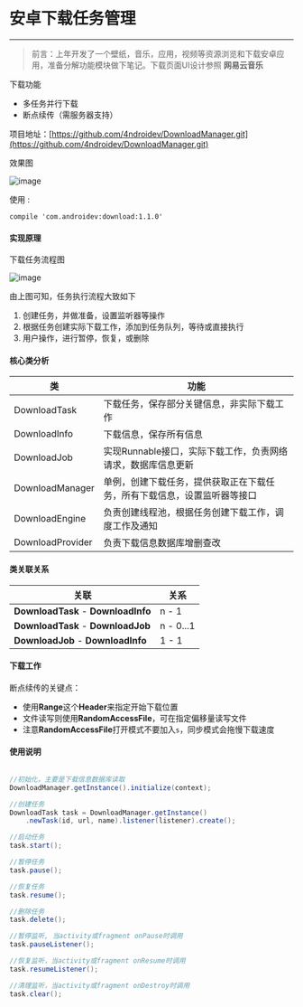 # 安卓下载任务管理
---

> 前言：上年开发了一个壁纸，音乐，应用，视频等资源浏览和下载安卓应用，准备分解功能模块做下笔记。下载页面UI设计参照 **网易云音乐**

下载功能

* 多任务并行下载
* 断点续传（需服务器支持）

项目地址：[https://github.com/4ndroidev/DownloadManager.git](https://github.com/4ndroidev/DownloadManager.git)

<!-- more -->

效果图

![image](https://4ndroidev.github.io/images/android-download-manager/download-screenshot.jpg)

使用 :

	compile 'com.androidev:download:1.1.0'

#### 实现原理

下载任务流程图

![image](https://4ndroidev.github.io/images/android-download-manager/download-task-flow.png)

由上图可知，任务执行流程大致如下

1. 创建任务，并做准备，设置监听器等操作
2. 根据任务创建实际下载工作，添加到任务队列，等待或直接执行
3. 用户操作，进行暂停，恢复，或删除

#### 核心类分析

|类|功能|
|---|---|
|DownloadTask|下载任务，保存部分关键信息，非实际下载工作|
|DownloadInfo|下载信息，保存所有信息|
|DownloadJob|实现Runnable接口，实际下载工作，负责网络请求，数据库信息更新|
|DownloadManager|单例，创建下载任务，提供获取正在下载任务，所有下载信息，设置监听器等接口|
|DownloadEngine|负责创建线程池，根据任务创建下载工作，调度工作及通知|
|DownloadProvider|负责下载信息数据库增删查改|

#### 类关联关系

|关联|关系|
|---|---|
| **DownloadTask** - **DownloadInfo** | n - 1 |
| **DownloadTask** - **DownloadJob** | n - 0...1 |
| **DownloadJob** - **DownloadInfo** | 1 - 1 |

#### 下载工作

断点续传的关键点：

- 使用**Range**这个**Header**来指定开始下载位置
- 文件读写则使用**RandomAccessFile**，可在指定偏移量读写文件
- 注意**RandomAccessFile**打开模式不要加入`s`，同步模式会拖慢下载速度


#### 使用说明

```java

//初始化，主要是下载信息数据库读取
DownloadManager.getInstance().initialize(context);

//创建任务
DownloadTask task = DownloadManager.getInstance()
	.newTask(id, url, name).listener(listener).create();

//启动任务
task.start();

//暂停任务
task.pause();

//恢复任务
task.resume();

//删除任务
task.delete();

//暂停监听, 当activity或fragment onPause时调用
task.pauseListener();

//恢复监听，当activity或fragment onResume时调用
task.resumeListener();

//清理监听，当activity或fragment onDestroy时调用
task.clear();
```